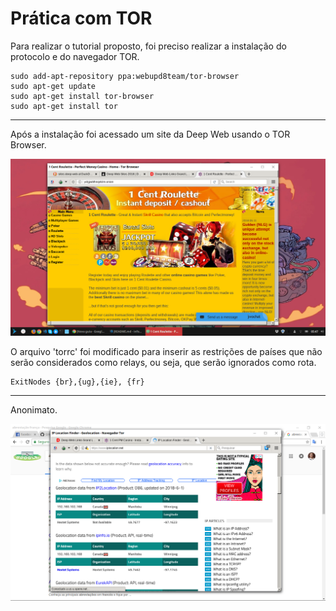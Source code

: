 # Prática com TOR

Para realizar o tutorial proposto, foi preciso realizar a instalação do protocolo e do navegador TOR.

```console
sudo add-apt-repository ppa:webupd8team/tor-browser
sudo apt-get update
sudo apt-get install tor-browser
sudo apt-get install tor
```

---

Após a instalação foi acessado um site da Deep Web usando o TOR Browser.

<img src="deep.png"/>

O arquivo 'torrc' foi modificado para inserir as restrições de países que não serão considerados como relays, ou seja, que serão ignorados como rota.

```
ExitNodes {br},{ug},{ie}, {fr}
```
---

Anonimato.

<img src="deep2.png">
